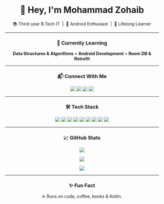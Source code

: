 <h1 align="center">👋 Hey, I'm Mohammad Zohaib</h1>
<p align="center">
  📚 Third-year B.Tech IT &nbsp;|&nbsp; 📱 Android Enthusiast &nbsp;|&nbsp; 🚀 Lifelong Learner
</p>

---

<h3 align="center">🚧 Currently Learning</h3>
<p align="center">
  <b>Data Structures & Algorithms</b> • <b>Android Development</b> • <b>Room DB & Retrofit</b>
</p>

---

<h3 align="center">📬 Connect With Me</h3>
<p align="center">
  <a href="https://www.linkedin.com/in/mohammad-zohaib-279794204/"><img src="https://img.shields.io/badge/LinkedIn-0A66C2?style=for-the-badge&logo=linkedin&logoColor=white"/></a>
  <a href="mailto:zohaib.tm2@gmail.com"><img src="https://img.shields.io/badge/Gmail-EA4335?style=for-the-badge&logo=gmail&logoColor=white"/></a>
  <a href="https://instagram.com/mzohaib_22"><img src="https://img.shields.io/badge/Instagram-C13584?style=for-the-badge&logo=instagram&logoColor=white"/></a>
  <a href="https://www.hackerrank.com/@mohdzohaib326"><img src="https://img.shields.io/badge/HackerRank-2EC866?style=for-the-badge&logo=hackerrank&logoColor=white"/></a>
</p>

---

<h3 align="center">🛠️ Tech Stack</h3>
<p align="center">
  <img src="https://img.shields.io/badge/Kotlin-7F52FF?style=for-the-badge&logo=kotlin&logoColor=white"/>
  <img src="https://img.shields.io/badge/Java-007396?style=for-the-badge&logo=java&logoColor=white"/>
  <img src="https://img.shields.io/badge/Android-3DDC84?style=for-the-badge&logo=android&logoColor=white"/>
  <img src="https://img.shields.io/badge/Room-4285F4?style=for-the-badge&logo=google&logoColor=white"/>
  <img src="https://img.shields.io/badge/Retrofit-FF5722?style=for-the-badge&logo=android&logoColor=white"/>
  <img src="https://img.shields.io/badge/Firebase-FFCA28?style=for-the-badge&logo=firebase&logoColor=black"/>
  <img src="https://img.shields.io/badge/SQLite-003B57?style=for-the-badge&logo=sqlite&logoColor=white"/>
  <img src="https://img.shields.io/badge/C-00599C?style=for-the-badge&logo=c&logoColor=white"/>
  <img src="https://img.shields.io/badge/Python-3776AB?style=for-the-badge&logo=python&logoColor=white"/>
</p>

---

<h3 align="center">📈 GitHub Stats</h3>
<p align="center">
  <img src="https://github-readme-stats.vercel.app/api?username=mzohaib&show_icons=true&theme=tokyonight&hide_border=true&count_private=true"/>
</p>
<p align="center">
  <img src="https://github-readme-streak-stats.herokuapp.com/?user=mzohaib&theme=tokyonight&hide_border=true"/>
</p>
<p align="center">
  <img src="https://github-readme-stats.vercel.app/api/top-langs/?username=mzohaib&layout=compact&theme=tokyonight&hide_border=true&langs_count=6&custom_title=Most%20Used%20Languages&hide=python,js,html,css,scss"/>
</p>

---

<h3 align="center">✨ Fun Fact</h3>
<p align="center">
  ☕ Runs on code, coffee, books & Kotlin.
</p>
